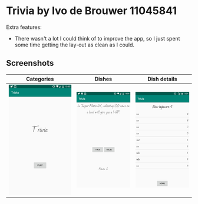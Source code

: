 # Trivia by Ivo de Brouwer 11045841

Extra features:
- There wasn't a lot I could think of to improve the app, so I just spent some time getting the lay-out as clean as I could.

## Screenshots

Categories                    | Dishes                    | Dish details        
:----------------------------:|:-------------------------:|:--------------------------------:|
![1](doc/Trivia1.jpg)         | ![2](doc/Trivia2.jpg)     | ![3](doc/Trivia4.jpg)            |

